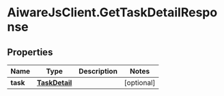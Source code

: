 # AiwareJsClient.GetTaskDetailResponse

## Properties

Name | Type | Description | Notes
------------ | ------------- | ------------- | -------------
**task** | [**TaskDetail**](TaskDetail.md) |  | [optional] 


